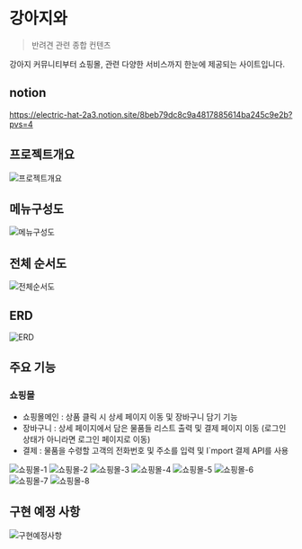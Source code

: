 # 강아지와

> 반려견 관련 종합 컨텐츠

강아지 커뮤니티부터 쇼핑몰, 관련 다양한 서비스까지 한눈에 제공되는 사이트입니다. 
## notion
https://electric-hat-2a3.notion.site/8beb79dc8c9a4817885614ba245c9e2b?pvs=4

## 프로젝트개요
![프로젝트개요](https://github.com/Starrain96/withPuppy_Master/assets/124110590/570cb47f-4152-43a9-bcdb-1544cf34258d)

## 메뉴구성도
![메뉴구성도](https://github.com/Starrain96/withPuppy_Master/assets/124110590/6384e2e5-65b3-4466-82ac-97d04d62d016)

## 전체 순서도
![전체순서도](https://github.com/Starrain96/withPuppy_Master/assets/124110590/a574f767-53ff-4835-854e-1118c347a047)

## ERD
![ERD](https://github.com/Starrain96/withPuppy_Master/assets/124110590/e0ebb260-e554-4839-8532-cf882dd04f5a)

## 주요 기능

### 쇼핑몰
- 쇼핑몰메인 : 상품 클릭 시 상세 페이지 이동 및 장바구니 담기 기능 
- 장바구니 : 상세 페이지에서 담은 물품들 리스트 출력 및 결제 페이지 이동 (로그인 상태가 아니라면 로그인 페이지로 이동)
- 결제 : 물품을 수령할 고객의 전화번호 및 주소를 입력 및 I`mport 결제 API를 사용

![쇼핑몰-1](https://github.com/tkdcksqkr98/WithPuppy/assets/82599643/8dd31e6e-bd25-451f-b264-893e4044941e)
![쇼핑몰-2](https://github.com/tkdcksqkr98/WithPuppy/assets/82599643/6b24a1ba-54a4-4c71-8eda-03fa279a1b85)
![쇼핑몰-3](https://github.com/tkdcksqkr98/WithPuppy/assets/82599643/c5e54775-88e0-4e97-9e1f-9f0a76f9a419)
![쇼핑몰-4](https://github.com/tkdcksqkr98/WithPuppy/assets/82599643/f37b567e-2e71-429e-9a96-d051cc90de90)
![쇼핑몰-5](https://github.com/tkdcksqkr98/WithPuppy/assets/82599643/a6b7b3af-7a0b-45bc-b60b-b35089f2c639)
![쇼핑몰-6](https://github.com/tkdcksqkr98/WithPuppy/assets/82599643/c88a3929-ec8a-424d-924f-eca174673ff4)
![쇼핑몰-7](https://github.com/tkdcksqkr98/WithPuppy/assets/82599643/632449cb-84f8-47d8-8cbf-48a16a601e0e)
![쇼핑몰-8](https://github.com/tkdcksqkr98/WithPuppy/assets/82599643/95a36f43-bfa7-45b7-905e-adc9b3b9c9ce)

## 구현 예정 사항
![구현예정사항](https://github.com/tkdcksqkr98/WithPuppy/assets/82599643/d20d731c-d65c-4c64-b84f-437f548c1f64)


